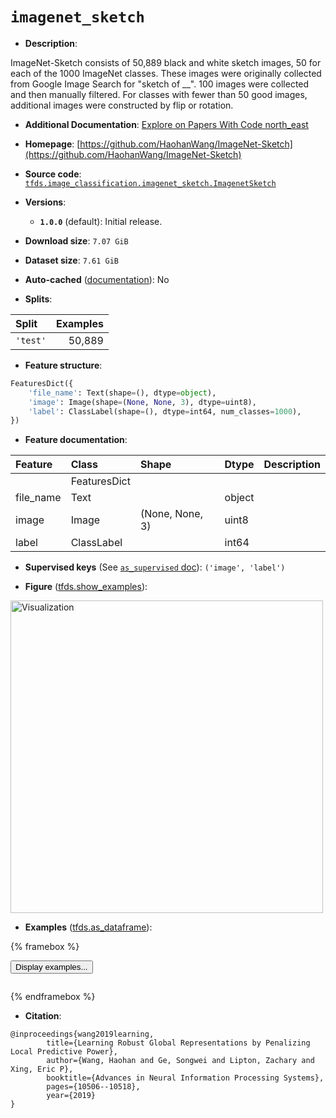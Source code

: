 <div itemscope itemtype="http://schema.org/Dataset">
  <div itemscope itemprop="includedInDataCatalog" itemtype="http://schema.org/DataCatalog">
    <meta itemprop="name" content="TensorFlow Datasets" />
  </div>
  <meta itemprop="name" content="imagenet_sketch" />
  <meta itemprop="description" content="ImageNet-Sketch consists of 50,889 black and white sketch images, 50 for each of&#10;the 1000 ImageNet classes. These images were originally collected from Google&#10;Image Search for &quot;sketch of __&quot;. 100 images were collected and then manually&#10;filtered. For classes with fewer than 50 good images, additional images were&#10;constructed by flip or rotation.&#10;&#10;To use this dataset:&#10;&#10;```python&#10;import tensorflow_datasets as tfds&#10;&#10;ds = tfds.load(&#x27;imagenet_sketch&#x27;, split=&#x27;train&#x27;)&#10;for ex in ds.take(4):&#10;  print(ex)&#10;```&#10;&#10;See [the guide](https://www.tensorflow.org/datasets/overview) for more&#10;informations on [tensorflow_datasets](https://www.tensorflow.org/datasets).&#10;&#10;&lt;img src=&quot;https://storage.googleapis.com/tfds-data/visualization/fig/imagenet_sketch-1.0.0.png&quot; alt=&quot;Visualization&quot; width=&quot;500px&quot;&gt;&#10;&#10;" />
  <meta itemprop="url" content="https://www.tensorflow.org/datasets/catalog/imagenet_sketch" />
  <meta itemprop="sameAs" content="https://github.com/HaohanWang/ImageNet-Sketch" />
  <meta itemprop="citation" content="@inproceedings{wang2019learning,&#10;        title={Learning Robust Global Representations by Penalizing Local Predictive Power},&#10;        author={Wang, Haohan and Ge, Songwei and Lipton, Zachary and Xing, Eric P},&#10;        booktitle={Advances in Neural Information Processing Systems},&#10;        pages={10506--10518},&#10;        year={2019}&#10;}" />
</div>

# `imagenet_sketch`


*   **Description**:

ImageNet-Sketch consists of 50,889 black and white sketch images, 50 for each of
the 1000 ImageNet classes. These images were originally collected from Google
Image Search for "sketch of __". 100 images were collected and then manually
filtered. For classes with fewer than 50 good images, additional images were
constructed by flip or rotation.

*   **Additional Documentation**:
    <a class="button button-with-icon" href="https://paperswithcode.com/dataset/imagenet-sketch">
    Explore on Papers With Code
    <span class="material-icons icon-after" aria-hidden="true"> north_east
    </span> </a>

*   **Homepage**:
    [https://github.com/HaohanWang/ImageNet-Sketch](https://github.com/HaohanWang/ImageNet-Sketch)

*   **Source code**:
    [`tfds.image_classification.imagenet_sketch.ImagenetSketch`](https://github.com/tensorflow/datasets/tree/master/tensorflow_datasets/image_classification/imagenet_sketch/imagenet_sketch.py)

*   **Versions**:

    *   **`1.0.0`** (default): Initial release.

*   **Download size**: `7.07 GiB`

*   **Dataset size**: `7.61 GiB`

*   **Auto-cached**
    ([documentation](https://www.tensorflow.org/datasets/performances#auto-caching)):
    No

*   **Splits**:

Split    | Examples
:------- | -------:
`'test'` | 50,889

*   **Feature structure**:

```python
FeaturesDict({
    'file_name': Text(shape=(), dtype=object),
    'image': Image(shape=(None, None, 3), dtype=uint8),
    'label': ClassLabel(shape=(), dtype=int64, num_classes=1000),
})
```

*   **Feature documentation**:

Feature   | Class        | Shape           | Dtype  | Description
:-------- | :----------- | :-------------- | :----- | :----------
          | FeaturesDict |                 |        |
file_name | Text         |                 | object |
image     | Image        | (None, None, 3) | uint8  |
label     | ClassLabel   |                 | int64  |

*   **Supervised keys** (See
    [`as_supervised` doc](https://www.tensorflow.org/datasets/api_docs/python/tfds/load#args)):
    `('image', 'label')`

*   **Figure**
    ([tfds.show_examples](https://www.tensorflow.org/datasets/api_docs/python/tfds/visualization/show_examples)):

<img src="https://storage.googleapis.com/tfds-data/visualization/fig/imagenet_sketch-1.0.0.png" alt="Visualization" width="500px">

*   **Examples**
    ([tfds.as_dataframe](https://www.tensorflow.org/datasets/api_docs/python/tfds/as_dataframe)):

<!-- mdformat off(HTML should not be auto-formatted) -->

{% framebox %}

<button id="displaydataframe">Display examples...</button>
<div id="dataframecontent" style="overflow-x:auto"></div>
<script>
const url = "https://storage.googleapis.com/tfds-data/visualization/dataframe/imagenet_sketch-1.0.0.html";
const dataButton = document.getElementById('displaydataframe');
dataButton.addEventListener('click', async () => {
  // Disable the button after clicking (dataframe loaded only once).
  dataButton.disabled = true;

  const contentPane = document.getElementById('dataframecontent');
  try {
    const response = await fetch(url);
    // Error response codes don't throw an error, so force an error to show
    // the error message.
    if (!response.ok) throw Error(response.statusText);

    const data = await response.text();
    contentPane.innerHTML = data;
  } catch (e) {
    contentPane.innerHTML =
        'Error loading examples. If the error persist, please open '
        + 'a new issue.';
  }
});
</script>

{% endframebox %}

<!-- mdformat on -->

*   **Citation**:

```
@inproceedings{wang2019learning,
        title={Learning Robust Global Representations by Penalizing Local Predictive Power},
        author={Wang, Haohan and Ge, Songwei and Lipton, Zachary and Xing, Eric P},
        booktitle={Advances in Neural Information Processing Systems},
        pages={10506--10518},
        year={2019}
}
```

